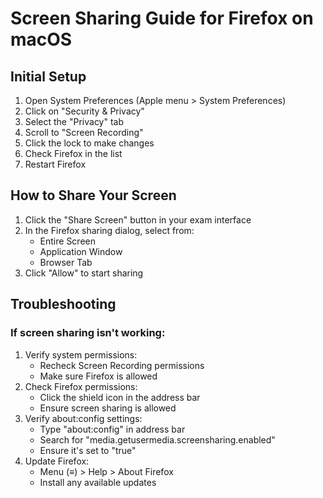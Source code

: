 # Screen Sharing Guide for Firefox on macOS

## Initial Setup
1. Open System Preferences (Apple menu > System Preferences)
2. Click on "Security & Privacy"
3. Select the "Privacy" tab
4. Scroll to "Screen Recording"
5. Click the lock to make changes
6. Check Firefox in the list
7. Restart Firefox

## How to Share Your Screen
1. Click the "Share Screen" button in your exam interface
2. In the Firefox sharing dialog, select from:
   - Entire Screen
   - Application Window
   - Browser Tab
3. Click "Allow" to start sharing

## Troubleshooting
### If screen sharing isn't working:
1. Verify system permissions:
   - Recheck Screen Recording permissions
   - Make sure Firefox is allowed
2. Check Firefox permissions:
   - Click the shield icon in the address bar
   - Ensure screen sharing is allowed
3. Verify about:config settings:
   - Type "about:config" in address bar
   - Search for "media.getusermedia.screensharing.enabled"
   - Ensure it's set to "true"
4. Update Firefox:
   - Menu (≡) > Help > About Firefox
   - Install any available updates 